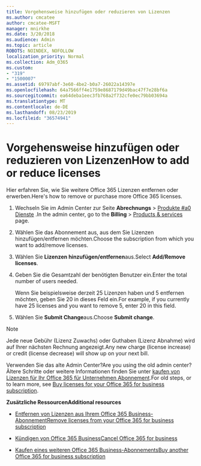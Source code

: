 ```yaml
---
title: Vorgehensweise hinzufügen oder reduzieren von Lizenzen
ms.author: cmcatee
author: cmcatee-MSFT
manager: mnirkhe
ms.date: 3/20/2018
ms.audience: Admin
ms.topic: article
ROBOTS: NOINDEX, NOFOLLOW
localization_priority: Normal
ms.collection: Adm_O365
ms.custom:
- "319"
- "1500007"
ms.assetid: 69797abf-3e60-4be2-b0a7-26022a14397e
ms.openlocfilehash: 64a7566ff4e1759e8687179d49bac47f7e28bf6a
ms.sourcegitcommit: ea64deba1eec3fb768a2f732cfe0ec79bb03694a
ms.translationtype: MT
ms.contentlocale: de-DE
ms.lasthandoff: 08/23/2019
ms.locfileid: "36574941"
---
```

# <a name="how-to-add-or-reduce-licenses"></a><span data-ttu-id="b0c9c-102">Vorgehensweise hinzufügen oder reduzieren von Lizenzen</span><span class="sxs-lookup"><span data-stu-id="b0c9c-102">How to add or reduce licenses</span></span>

<span data-ttu-id="b0c9c-103">Hier erfahren Sie, wie Sie weitere Office 365 Lizenzen entfernen oder erwerben.</span><span class="sxs-lookup"><span data-stu-id="b0c9c-103">Here's how to remove or purchase more Office 365 licenses.</span></span>
  
1. <span data-ttu-id="b0c9c-104">Wechseln Sie im Admin Center zur Seite **Abrechnungs** \> [Produkte #a0 Dienste](https://go.microsoft.com/fwlink/p/?linkid=842054) .</span><span class="sxs-lookup"><span data-stu-id="b0c9c-104">In the admin center, go to the **Billing** \> [Products & services](https://go.microsoft.com/fwlink/p/?linkid=842054) page.</span></span>

2. <span data-ttu-id="b0c9c-105">Wählen Sie das Abonnement aus, aus dem Sie Lizenzen hinzufügen/entfernen möchten.</span><span class="sxs-lookup"><span data-stu-id="b0c9c-105">Choose the subscription from which you want to add/remove licenses.</span></span>

3. <span data-ttu-id="b0c9c-106">Wählen Sie **Lizenzen hinzufügen/entfernen**aus.</span><span class="sxs-lookup"><span data-stu-id="b0c9c-106">Select **Add/Remove licenses**.</span></span>

4. <span data-ttu-id="b0c9c-107">Geben Sie die Gesamtzahl der benötigten Benutzer ein.</span><span class="sxs-lookup"><span data-stu-id="b0c9c-107">Enter the total number of users needed.</span></span>

    <span data-ttu-id="b0c9c-108">Wenn Sie beispielsweise derzeit 25 Lizenzen haben und 5 entfernen möchten, geben Sie 20 in dieses Feld ein.</span><span class="sxs-lookup"><span data-stu-id="b0c9c-108">For example, if you currently have 25 licenses and you want to remove 5, enter 20 in this field.</span></span>

5. <span data-ttu-id="b0c9c-109">Wählen Sie **Submit Change**aus.</span><span class="sxs-lookup"><span data-stu-id="b0c9c-109">Choose **Submit change**.</span></span>

> [!NOTE]
> <span data-ttu-id="b0c9c-110">Jede neue Gebühr (Lizenz Zuwachs) oder Guthaben (Lizenz Abnahme) wird auf Ihrer nächsten Rechnung angezeigt.</span><span class="sxs-lookup"><span data-stu-id="b0c9c-110">Any new charge (license increase) or credit (license decrease) will show up on your next bill.</span></span>

<span data-ttu-id="b0c9c-111">Verwenden Sie das alte Admin Center?</span><span class="sxs-lookup"><span data-stu-id="b0c9c-111">Are you using the old admin center?</span></span> <span data-ttu-id="b0c9c-112">Ältere Schritte oder weitere Informationen finden Sie unter [kaufen von Lizenzen für Ihr Office 365 für Unternehmen Abonnement](https://docs.microsoft.com/office365/admin/subscriptions-and-billing/buy-licenses).</span><span class="sxs-lookup"><span data-stu-id="b0c9c-112">For old steps, or to learn more, see [Buy licenses for your Office 365 for business subscription](https://docs.microsoft.com/office365/admin/subscriptions-and-billing/buy-licenses).</span></span>

 <span data-ttu-id="b0c9c-113">**Zusätzliche Ressourcen**</span><span class="sxs-lookup"><span data-stu-id="b0c9c-113">**Additional resources**</span></span>
  
- [<span data-ttu-id="b0c9c-114">Entfernen von Lizenzen aus Ihrem Office 365 Business-Abonnement</span><span class="sxs-lookup"><span data-stu-id="b0c9c-114">Remove licenses from your Office 365 for business subscription</span></span>](https://docs.microsoft.com/office365/admin/subscriptions-and-billing/remove-licenses-from-subscription)

- [<span data-ttu-id="b0c9c-115">Kündigen von Office 365 Business</span><span class="sxs-lookup"><span data-stu-id="b0c9c-115">Cancel Office 365 for business</span></span>](https://docs.microsoft.com/office365/admin/subscriptions-and-billing/cancel-your-subscription)

- [<span data-ttu-id="b0c9c-116">Kaufen eines weiteren Office 365 Business-Abonnements</span><span class="sxs-lookup"><span data-stu-id="b0c9c-116">Buy another Office 365 for business subscription</span></span>](https://docs.microsoft.com/office365/admin/subscriptions-and-billing/buy-another-subscription)
